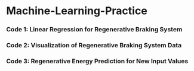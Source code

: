 # Machine-Learning-Practice
### Code 1: Linear Regression for Regenerative Braking System 
### Code 2: Visualization of Regenerative Braking System Data 
### Code 3: Regenerative Energy Prediction for New Input Values
